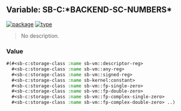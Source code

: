 ## Variable: SB-C:\*BACKEND-SC-NUMBERS\*
[![package](https://img.shields.io/badge/Package-SB--C-5f9ea0.svg?style=social&colorA=999999)](../) [![type](https://img.shields.io/badge/Type-Variable-5f9ea0.svg?style=social&colorA=999999)](../#variable) 

> No description.

### Value
```cl
#(#<sb-c:storage-class :name sb-vm::descriptor-reg>
  #<sb-c:storage-class :name sb-vm::any-reg>
  #<sb-c:storage-class :name sb-vm::signed-reg>
  #<sb-c:storage-class :name sb-kernel:constant>
  #<sb-c:storage-class :name sb-vm::fp-single-zero>
  #<sb-c:storage-class :name sb-vm::fp-double-zero>
  #<sb-c:storage-class :name sb-vm::fp-complex-single-zero>
  #<sb-c:storage-class :name sb-vm::fp-complex-double-zero> ..)
```
